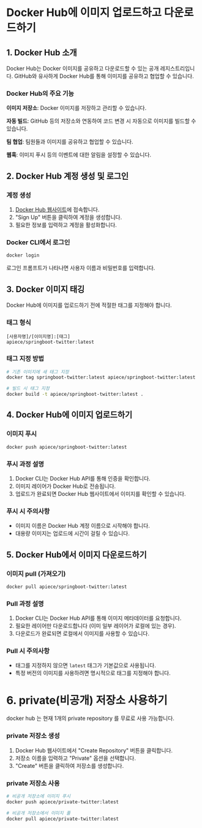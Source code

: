 # Docker Hub에 이미지 업로드하고 다운로드하기



## 1. Docker Hub 소개

Docker Hub는 Docker 이미지를 공유하고 다운로드할 수 있는 공개 레지스트리입니다. GitHub와 유사하게 Docker Hub를 통해 이미지를 공유하고 협업할 수 있습니다.



### Docker Hub의 주요 기능

**이미지 저장소**: Docker 이미지를 저장하고 관리할 수 있습니다.

**자동 빌드**: GitHub 등의 저장소와 연동하여 코드 변경 시 자동으로 이미지를 빌드할 수 있습니다.

**팀 협업**: 팀원들과 이미지를 공유하고 협업할 수 있습니다.

**웹훅**: 이미지 푸시 등의 이벤트에 대한 알림을 설정할 수 있습니다.



## 2. Docker Hub 계정 생성 및 로그인

### 계정 생성

1. [Docker Hub 웹사이트](https://hub.docker.com/)에 접속합니다.
2. "Sign Up" 버튼을 클릭하여 계정을 생성합니다.
3. 필요한 정보를 입력하고 계정을 활성화합니다.



### Docker CLI에서 로그인

```bash
docker login
```

로그인 프롬프트가 나타나면 사용자 이름과 비밀번호를 입력합니다.



## 3. Docker 이미지 태깅

Docker Hub에 이미지를 업로드하기 전에 적절한 태그를 지정해야 합니다.

### 태그 형식

```
[사용자명]/[이미지명]:[태그]
apiece/springboot-twitter:latest
```



### 태그 지정 방법

```bash
# 기존 이미지에 새 태그 지정
docker tag springboot-twitter:latest apiece/springboot-twitter:latest

# 빌드 시 태그 지정
docker build -t apiece/springboot-twitter:latest .
```



## 4. Docker Hub에 이미지 업로드하기

### 이미지 푸시

```bash
docker push apiece/springboot-twitter:latest
```



### 푸시 과정 설명

1. Docker CLI는 Docker Hub API를 통해 인증을 확인합니다.
2. 이미지 레이어가 Docker Hub로 전송됩니다.
3. 업로드가 완료되면 Docker Hub 웹사이트에서 이미지를 확인할 수 있습니다.



### 푸시 시 주의사항

- 이미지 이름은 Docker Hub 계정 이름으로 시작해야 합니다.
- 대용량 이미지는 업로드에 시간이 걸릴 수 있습니다.



## 5. Docker Hub에서 이미지 다운로드하기

### 이미지 pull (가져오기)

```bash
docker pull apiece/springboot-twitter:latest
```



### Pull 과정 설명

1. Docker CLI는 Docker Hub API를 통해 이미지 메타데이터를 요청합니다.
2. 필요한 레이어만 다운로드합니다 (이미 일부 레이어가 로컬에 있는 경우).
3. 다운로드가 완료되면 로컬에서 이미지를 사용할 수 있습니다.



### Pull 시 주의사항

- 태그를 지정하지 않으면 `latest` 태그가 기본값으로 사용됩니다.
- 특정 버전의 이미지를 사용하려면 명시적으로 태그를 지정해야 합니다.





# 6. private(비공개) 저장소 사용하기

docker hub 는 현재 1개의 private repository 를 무료로 사용 가능합니다.

### private 저장소 생성

1. Docker Hub 웹사이트에서 "Create Repository" 버튼을 클릭합니다.
2. 저장소 이름을 입력하고 "Private" 옵션을 선택합니다.
3. "Create" 버튼을 클릭하여 저장소를 생성합니다.



### private 저장소 사용

```bash
# 비공개 저장소에 이미지 푸시
docker push apiece/private-twitter:latest

# 비공개 저장소에서 이미지 풀
docker pull apiece/private-twitter:latest
```




